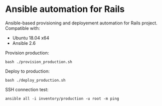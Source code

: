 # Ansible automation for Rails

Ansible-based provisioning and deployement automation for Rails project. Compatible with:

- Ubuntu 18.04 x64
- Ansible 2.6

Provision production:

```
bash ./provision_production.sh
```

Deploy to production:

```
bash ./deploy_production.sh
```

SSH connection test:

```
ansible all -i inventory/production -u root -m ping
```
